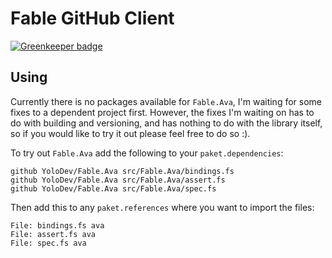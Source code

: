 # Fable GitHub Client

[![Greenkeeper badge](https://badges.greenkeeper.io/YoloDev/Fable.Ava.svg)](https://greenkeeper.io/)

## Using
Currently there is no packages available for `Fable.Ava`, I'm waiting for some fixes to a dependent project first.
However, the fixes I'm waiting on has to do with building and versioning, and has nothing to do with the library itself,
so if you would like to try it out please feel free to do so :).

To try out `Fable.Ava` add the following to your `paket.dependencies`:

```
github YoloDev/Fable.Ava src/Fable.Ava/bindings.fs
github YoloDev/Fable.Ava src/Fable.Ava/assert.fs
github YoloDev/Fable.Ava src/Fable.Ava/spec.fs
```

Then add this to any `paket.references` where you want to import the files:

```
File: bindings.fs ava
File: assert.fs ava
File: spec.fs ava
```
